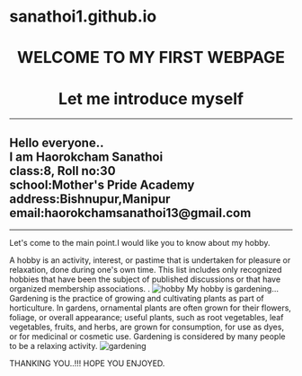 # sanathoi1.github.io
<center><h1>WELCOME TO MY FIRST WEBPAGE</H1>
  <h1>Let me introduce myself</h1>
  </center>
  <hr>
<h2>Hello everyone..<br>
I am Haorokcham Sanathoi<br>
class:8, Roll no:30<br>
school:Mother's Pride Academy<br>
address:Bishnupur,Manipur<br>
email:haorokchamsanathoi13@gmail.com<br></h2>
  <hr>
Let's come to the main point.I would like you to know about my hobby.

A hobby is an activity, interest, or pastime that is undertaken for pleasure or relaxation, done during one's own time. This list includes only recognized hobbies that have been the subject of published discussions or that have organized membership associations. .
![hobby](http://www.20questionstuesday.com/blog/2015/9/8/20-questions-tuesday-329-hobbies.jpg)
My hobby is gardening...
Gardening is the practice of growing and cultivating plants as part of horticulture. In gardens, ornamental plants are often grown for their flowers, foliage, or overall appearance; useful plants, such as root vegetables, leaf vegetables, fruits, and herbs, are grown for consumption, for use as dyes, or for medicinal or cosmetic use. Gardening is considered by many people to be a relaxing activity.
![gardening](https://www.verywellfamily.com/family-garden-to-improve-health-4127202.jpg)

THANKING YOU..!!! HOPE YOU ENJOYED.
